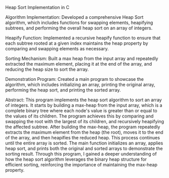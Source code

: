 Heap Sort Implementation in C


Algorithm Implementation: Developed a comprehensive Heap Sort algorithm, which includes functions for swapping elements, heapifying subtrees, and performing the overall heap sort on an array of integers.

Heapify Function: Implemented a recursive heapify function to ensure that each subtree rooted at a given index maintains the heap property by comparing and swapping elements as necessary.

Sorting Mechanism: Built a max heap from the input array and repeatedly extracted the maximum element, placing it at the end of the array, and reducing the heap size to sort the array.

Demonstration Program: Created a main program to showcase the algorithm, which includes initializing an array, printing the original array, performing the heap sort, and printing the sorted array.



Abstract:
   This program implements the heap sort algorithm to sort an array of integers. It starts by building a max-heap from the input array, which is a
   complete binary tree where each node's value is greater than or equal to the values of its children. The program achieves this by comparing 
   and swapping the root with the largest of its children, and recursively heapifying the affected subtree. After building the max-heap,
   the program repeatedly extracts the maximum element from the heap (the root), moves it to the end of the array, and then heapifies the reduced heap.
   This process continues until the entire array is sorted. The main function initializes an array, applies heap sort, and prints both the original and 
   sorted arrays to demonstrate the sorting result. Through this program, I gained a deeper understanding of how the heap sort algorithm leverages the 
   binary heap structure for efficient sorting, reinforcing the importance of maintaining the max-heap property.
